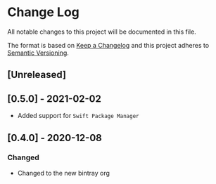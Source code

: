 # Change Log
All notable changes to this project will be documented in this file.

The format is based on [Keep a Changelog](http://keepachangelog.com/)
and this project adheres to [Semantic Versioning](http://semver.org/).

## [Unreleased]

## [0.5.0] - 2021-02-02
- Added support for `Swift Package Manager`

## [0.4.0] - 2020-12-08
### Changed
- Changed to the new bintray org
